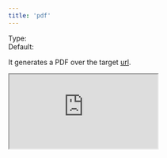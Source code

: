 ```yaml
---
title: 'pdf'
---
```


Type: <Type children='<boolean>'/><br/>
Default: <Type children='false'/>

It generates a PDF over the target [url](/docs/api/parameters/url).

<Iframe src="https://cdn.microlink.io/pdf/rauchg.pdf" />

<MultiCodeEditor languages={mqlCode('https://rauchg.com/2014/7-principles-of-rich-web-applications', { pdf: true })} />

When it's enabled, a new `pdf` data field will be part of the response payload.

```json
{
  "data": {
    "title": "7 Principles of Rich Web Applications",
    "description": "November 4, 2014",
    "lang": "en",
    "author": null,
    "publisher": "rauchg.com",
    "image": null,
    "url": "https://rauchg.com/2014/7-principles-of-rich-web-applications",
    "date": "2019-11-27T18:34:47.000Z",
    "logo": {
      "url": "https://logo.clearbit.com/rauchg.com",
      "type": "png",
      "size": 17675,
      "height": 128,
      "width": 128,
      "size_pretty": "17.7 kB"
    },
    "pdf": {
      "size_pretty": "1.36 MB",
      "size": 1357350,
      "type": "pdf",
      "url": "https://microlink.nyc3.digitaloceanspaces.com/vIQctxsDTujq0b_f8AnldH7YMYs_"
    }
  },
  "status": "success"
}
```

You can configure different specific options, such as [scale](/docs/api/parameters/pdf/scale) or [margin](/docs/api/parameters/pdf/margin):

<MultiCodeEditor languages={mqlCode('https://rauchg.com/2014/7-principles-of-rich-web-applications', { pdf: true, scale: 1, margin: '0.4cm' })} />

Also, combine it with [embed](/docs/api/parameters/embed) for inserting it as HTML markup:

<Container textAlign='center'>
  <a href="https://api.microlink.io/?url=https://rauchg.com/2014/7-principles-of-rich-web-applications&pdf&embed=pdf.url&scale=1&margin=0.4cm" download="How-to-download-file.pdf">
    <Button bg='black' color='white'>Download File</Button>
  </a>
</Container>

```html
<a
  href="https://api.microlink.io/?url=https://rauchg.com/2014/7-principles-of-rich-web-applications&pdf&embed=pdf.url&scale=1&margin=0.4cm"
  download="How-to-download-file.pdf"
>
  <button>Download File</button>
</a>
```

When you generate a PDF, the default [mediaType](/docs/api/parameters/mediaType) is `'print'`.
